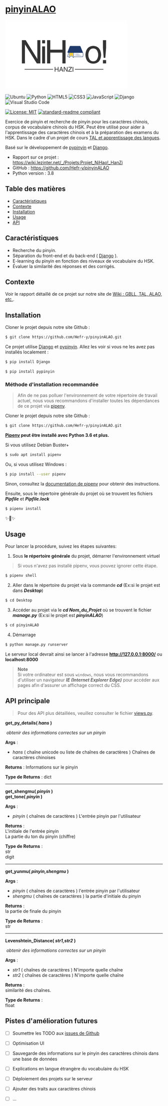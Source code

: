 # **[pinyinALAO](https://github.com/Hefr-y/pinyinALAO)**
  

![banner](https://github.com/Hefr-y/pinyinALAO/blob/main/pinyinALAO/static/styles/homestyle/images/logo.png)

![Ubuntu](https://img.shields.io/badge/Ubuntu-E95420?style=for-the-badge&logo=ubuntu&logoColor=white)
![Python](https://img.shields.io/badge/python-3670A0?style=for-the-badge&logo=python&logoColor=ffdd54)
![HTML5](https://img.shields.io/badge/html5-%23E34F26.svg?style=for-the-badge&logo=html5&logoColor=white)
![CSS3](https://img.shields.io/badge/css3-%231572B6.svg?style=for-the-badge&logo=css3&logoColor=white)
![JavaScript](https://img.shields.io/badge/javascript-%23323330.svg?style=for-the-badge&logo=javascript&logoColor=%23F7DF1E)
![Django](https://img.shields.io/badge/django-%23092E20.svg?style=for-the-badge&logo=django&logoColor=white)
![Visual Studio Code](https://img.shields.io/badge/Visual%20Studio%20Code-0078d7.svg?style=for-the-badge&logo=visual-studio-code&logoColor=white)

[![License: MIT](https://img.shields.io/badge/License-MIT-yellow.svg)](https://github.com/Hefr-y/pinyinALAO/blob/main/LICENSE)
[![standard-readme compliant](https://img.shields.io/badge/readme%20style-standard-brightgreen.svg?style=flat-square)](https://github.com/RichardLitt/standard-readme)

Exercice de pinyin et recherche de pinyin pour les caractères chinois, corpus de vocabulaire chinois du HSK. Peut être utilisé pour aider à l'apprentissage des caractères chinois et à la préparation des examens du HSK. Dans le cadre d'un projet de cours [TAL et apprentissage des langues](https://formations.univ-grenoble-alpes.fr/fr/catalogue-2021/master-XB/master-sciences-du-langage-IBC7OSQ4/parcours-industrie-de-la-langue-IBC7YS7U/ue-defis-du-tal-KN02KC91/tal-et-apprentissage-des-langues-KN02POEH.html).

Basé sur le développement de [pypinyin](https://github.com/mozillazg/python-pinyin) et [Django](https://www.djangoproject.com/).

- Rapport sur ce projet : https://wiki.lezinter.net/_/Projets:Projet_NiHao!_HanZi
- GitHub : https://github.com/Hefr-y/pinyinALAO
- Python version : 3.8

## Table des matières

- [Caractéristiques](#caractéristiques)
- [Contexte](#contexte)
- [Installation](#installation)
- [Usage](#usage)
- [API](#api)

## Caractéristiques

- Recherche du pinyin.
- Séparation du front-end et du back-end ( [Django](https://www.djangoproject.com/) ).
- E-learning du pinyin en fonction des niveaux de vocabulaire du HSK.
- Évaluer la similarité des réponses et des corrigés.

## Contexte

Voir le rapport détaillé de ce projet sur notre site de [Wiki : GBLL, TAL, ALAO, etc.](https://wiki.lezinter.net/_/Projets:Projet_NiHao!_HanZi).

## Installation

Cloner le projet depuis notre site Github : 
```bash
$ git clone https://github.com/Hefr-y/pinyinALAO.git
```

Ce projet utilise [Django](https://www.djangoproject.com/) et [pypinyin](https://github.com/mozillazg/python-pinyin). Allez les voir si vous ne les avez pas installés localement :

```bash
$ pip install Django
```

```bash
$ pip install pypinyin
```

### Méthode d'installation recommandée

> 
> Afin de ne pas polluer l'environnement de votre répertoire de travail actuel, nous vous recommandons d'installer toutes les dépendances de ce projet via [pipenv](https://github.com/pypa/pipenv).

Cloner le projet depuis notre site Github : 

```bash
$ git clone https://github.com/Hefr-y/pinyinALAO.git
```

**[Pipenv](https://github.com/pypa/pipenv) peut être installé avec Python 3.6 et plus.**

Si vous utilisez Debian Buster+ 

```bash
$ sudo apt install pipenv
```
    
Ou, si vous utilisez Windows :

```bash
$ pip install --user pipenv
```

Sinon, consultez la [documentation de pipenv](https://pipenv.pypa.io/en/latest/#install-pipenv-today) pour obtenir des instructions.


Ensuite, sous le répertoire générale du projet où se trouvent les fichiers ***Pipfile*** et ***Pipfile.lock***

```bash
$ pipenv install
```

✨🍰✨


## Usage
Pour lancer la procédure, suivez les étapes suivantes:

1. Sous **le répertoire générale** du projet, démarrer l'environnement virtuel

> Si vous n'avez pas installé pipenv, vous pouvez ignorer cette étape.

```bash
$ pipenv shell
```

2. Aller dans le répertoire du projet via la commande ***cd*** (Ex:si le projet est dans ***Desktop***)
```bash
$ cd Desktop
```

3. Accéder au projet via le ***cd Nom_du_Projet*** où se trouvent le fichier ***manage.py*** (Ex:si le projet est ***pinyinALAO***)
```bash
$ cd pinyinALAO
```

4. Démarrage
```bash
$ python manage.py runserver
```
Le serveur local devrait ainsi se lancer à l'adresse **http://127.0.0.1:8000/** ou **localhost:8000**

>**Note**<br>
>Si votre ordinateur est sous `windows`, nous vous recommandons d'utiliser un navigateur ***IE (Internet Explorer Edge)*** pour accéder aux pages afin d'assurer un affichage correct du CSS.

## API principale

> Pour des API plus détaillées, veuillez consulter le fichier [views.py](https://github.com/Hefr-y/pinyinALAO/blob/main/pinyinALAO/myapp/views.py).
> 
**get_py_details( *hans* )**

​	*obtenir des informations correctes sur un pinyin*

**Args** :	

-  *hans* ( chaîne unicode ou liste de chaînes de caractères ) Chaînes de caractères chinoises

**Returns** : Informations sur le pinyin

**Type de Returns** : dict

------

**get_shengmu( *pinyin* )** <br>
**get_tone( *pinyin* )**

**Args** :	

-  *pinyin* ( chaînes de caractères ) L'entrée pinyin par l'utilisateur

**Returns** : <br>
          L'initiale de l'entrée pinyin <br>
          La partie du ton du pinyin (chiffre)

**Type de Returns** :<br> 
          str <br>
          digit

------

**get_yunmu( _pinyin,shengmu_ )**

**Args** :	<br>

-  *pinyin* ( chaînes de caractères ) l'entrée pinyin par l'utilisateur
-  *shengmu* ( chaînes de caractères ) la partie d'initiale du pinyin

**Returns** : <br> 
la partie de finale du pinyin

**Type de Returns** :<br>
str

------

**Levenshtein_Distance( _str1,str2_ )**

​	*obtenir des informations correctes sur un pinyin*

**Args** :	

-  *str1* ( chaînes de caractères ) N'importe quelle chaîne
-  *str2* ( chaînes de caractères ) N'importe quelle chaîne

**Returns** : <br> 
similarité des chaînes.

**Type de Returns** :<br>
float

## Pistes d'amélioration futures

- [ ] Soumettre les TODO aux [issues de Github](https://github.com/Hefr-y/pinyinALAO/issues)
- [ ] Optimisation UI
- [ ] Sauvegarde des informations sur le pinyin des caractères chinois dans une base de données
- [ ] Explications en langue étrangère du vocabulaire du HSK
- [ ] Déploiement des projets sur le serveur
- [ ] Ajouter des traits aux caractères chinois
- [ ] ...

